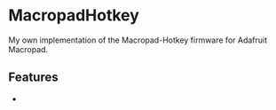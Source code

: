 # MacropadHotkey
My own implementation of the Macropad-Hotkey firmware for Adafruit Macropad.

## Features
-